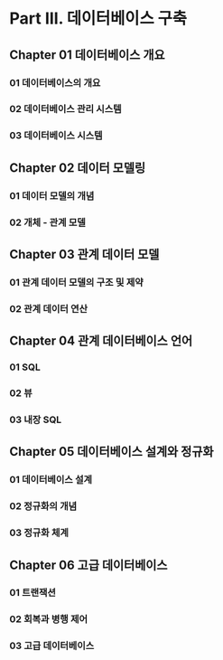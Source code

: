 # Part Ⅲ. 데이터베이스 구축
## Chapter 01 데이터베이스 개요
### 01 데이터베이스의 개요
### 02 데이터베이스 관리 시스템
### 03 데이터베이스 시스템

## Chapter 02 데이터 모델링
### 01 데이터 모델의 개념
### 02 개체 - 관계 모델

## Chapter 03 관계 데이터 모델
### 01 관계 데이터 모델의 구조 및 제약
### 02 관계 데이터 연산

## Chapter 04 관계 데이터베이스 언어

### 01 SQL
### 02 뷰
### 03 내장 SQL

## Chapter 05 데이터베이스 설계와 정규화
### 01 데이터베이스 설계
### 02 정규화의 개념
### 03 정규화 체계

## Chapter 06 고급 데이터베이스
### 01 트랜잭션
### 02 회복과 병행 제어
### 03 고급 데이터베이스


